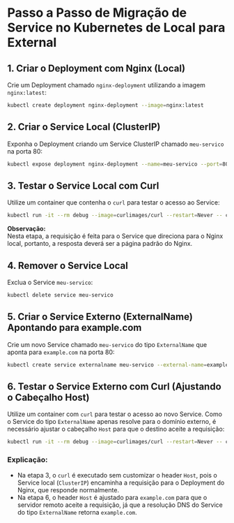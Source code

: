 # Passo a Passo de Migração de Service no Kubernetes de Local para External

## 1. Criar o Deployment com Nginx (Local)

Crie um Deployment chamado `nginx-deployment` utilizando a imagem `nginx:latest`:

```bash
kubectl create deployment nginx-deployment --image=nginx:latest
```

## 2. Criar o Service Local (ClusterIP)

Exponha o Deployment criando um Service ClusterIP chamado `meu-servico` na porta 80:

```bash
kubectl expose deployment nginx-deployment --name=meu-servico --port=80
```

## 3. Testar o Service Local com Curl

Utilize um container que contenha o `curl` para testar o acesso ao Service:

```bash
kubectl run -it --rm debug --image=curlimages/curl --restart=Never -- curl -v http://meu-servico
```

**Observação:**  
Nesta etapa, a requisição é feita para o Service que direciona para o Nginx local, portanto, a resposta deverá ser a página padrão do Nginx.

## 4. Remover o Service Local

Exclua o Service `meu-servico`:

```bash
kubectl delete service meu-servico
```

## 5. Criar o Service Externo (ExternalName) Apontando para example.com

Crie um novo Service chamado `meu-servico` do tipo `ExternalName` que aponta para `example.com` na porta 80:

```bash
kubectl create service externalname meu-servico --external-name=example.com --tcp=80:80
```

## 6. Testar o Service Externo com Curl (Ajustando o Cabeçalho Host)

Utilize um container com `curl` para testar o acesso ao novo Service. Como o Service do tipo `ExternalName` apenas resolve para o domínio externo, é necessário ajustar o cabeçalho `Host` para que o destino aceite a requisição:

```bash
kubectl run -it --rm debug --image=curlimages/curl --restart=Never -- curl -v http://meu-servico -H "Host: example.com"
```

### Explicação:

- Na etapa 3, o `curl` é executado sem customizar o header `Host`, pois o Service local (`ClusterIP`) encaminha a requisição para o Deployment do Nginx, que responde normalmente.
- Na etapa 6, o header `Host` é ajustado para `example.com` para que o servidor remoto aceite a requisição, já que a resolução DNS do Service do tipo `ExternalName` retorna `example.com`.

